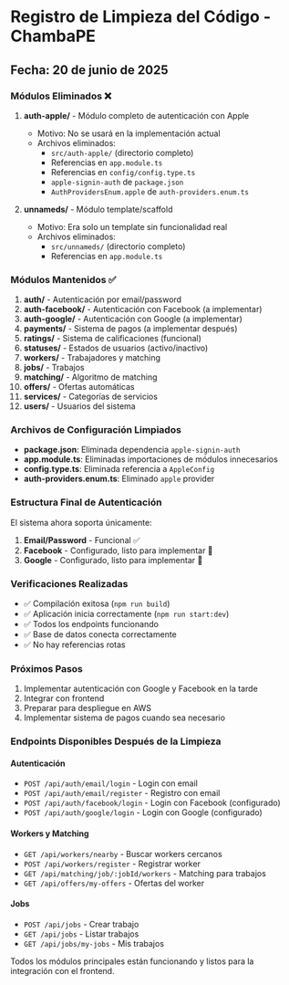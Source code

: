 # Registro de Limpieza del Código - ChambaPE

## Fecha: 20 de junio de 2025

### Módulos Eliminados ❌

1. **auth-apple/** - Módulo completo de autenticación con Apple
   - Motivo: No se usará en la implementación actual
   - Archivos eliminados:
     - `src/auth-apple/` (directorio completo)
     - Referencias en `app.module.ts`
     - Referencias en `config/config.type.ts`
     - `apple-signin-auth` de `package.json`
     - `AuthProvidersEnum.apple` de `auth-providers.enum.ts`

2. **unnameds/** - Módulo template/scaffold
   - Motivo: Era solo un template sin funcionalidad real
   - Archivos eliminados:
     - `src/unnameds/` (directorio completo)
     - Referencias en `app.module.ts`

### Módulos Mantenidos ✅

1. **auth/** - Autenticación por email/password
2. **auth-facebook/** - Autenticación con Facebook (a implementar)
3. **auth-google/** - Autenticación con Google (a implementar)
4. **payments/** - Sistema de pagos (a implementar después)
5. **ratings/** - Sistema de calificaciones (funcional)
6. **statuses/** - Estados de usuarios (activo/inactivo)
7. **workers/** - Trabajadores y matching
8. **jobs/** - Trabajos
9. **matching/** - Algoritmo de matching
10. **offers/** - Ofertas automáticas
11. **services/** - Categorías de servicios
12. **users/** - Usuarios del sistema

### Archivos de Configuración Limpiados

- **package.json**: Eliminada dependencia `apple-signin-auth`
- **app.module.ts**: Eliminadas importaciones de módulos innecesarios
- **config.type.ts**: Eliminada referencia a `AppleConfig`
- **auth-providers.enum.ts**: Eliminado `apple` provider

### Estructura Final de Autenticación

El sistema ahora soporta únicamente:
1. **Email/Password** - Funcional ✅
2. **Facebook** - Configurado, listo para implementar 🔄
3. **Google** - Configurado, listo para implementar 🔄

### Verificaciones Realizadas

- ✅ Compilación exitosa (`npm run build`)
- ✅ Aplicación inicia correctamente (`npm run start:dev`)
- ✅ Todos los endpoints funcionando
- ✅ Base de datos conecta correctamente
- ✅ No hay referencias rotas

### Próximos Pasos

1. Implementar autenticación con Google y Facebook en la tarde
2. Integrar con frontend
3. Preparar para despliegue en AWS
4. Implementar sistema de pagos cuando sea necesario

### Endpoints Disponibles Después de la Limpieza

#### Autenticación
- `POST /api/auth/email/login` - Login con email
- `POST /api/auth/email/register` - Registro con email
- `POST /api/auth/facebook/login` - Login con Facebook (configurado)
- `POST /api/auth/google/login` - Login con Google (configurado)

#### Workers y Matching
- `GET /api/workers/nearby` - Buscar workers cercanos
- `POST /api/workers/register` - Registrar worker
- `GET /api/matching/job/:jobId/workers` - Matching para trabajos
- `GET /api/offers/my-offers` - Ofertas del worker

#### Jobs
- `POST /api/jobs` - Crear trabajo
- `GET /api/jobs` - Listar trabajos
- `GET /api/jobs/my-jobs` - Mis trabajos

Todos los módulos principales están funcionando y listos para la integración con el frontend.
